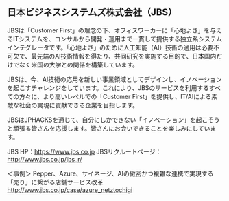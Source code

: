 
## 日本ビジネスシステムズ株式会社（JBS）

JBSは「Customer First」の理念の下、オフィスワーカーに「心地よさ」を与えるITシステムを、コンサルから開発・運用まで一貫して提供する独立系システムインテグレータです。「心地よさ」のために人工知能（AI）技術の適用は必要不可欠で、最先端のAI技術情報を得たり、共同研究を実施する目的で、日本国内だけでなく米国の大学との関係を構築しています。

JBSは、今、AI技術の応用を新しい事業領域としてデザインし、イノベーションを起こすチャレンジをしています。これにより、JBSのサービスを利用するすべての方々に、より高いレベルでの「Customer First」を提供し、IT/AIによる素敵な社会の実現に貢献できる企業を目指します。

JBSはJPHACKSを通じて、自分にしかできない「イノベーション」を起こそうと頑張る皆さんを応援します。皆さんにお会いできることを楽しみにしています。


JBS HP：https://www.jbs.co.jp
JBSリクルートページ：http://www.jbs.co.jp/jbs_r/

＜事例＞
Pepper、Azure、サイネージ、AIの緻密かつ複雑な連携で実現する「売り」に繋がる店舗サービス改革
http://www.jbs.co.jp/case/azure_netztochigi
